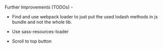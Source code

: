 Further Improvements (TODOs) - 

 - Find and use webpack loader to just put the used lodash methods in js bundle and not the whole lib.

 - Use sass-resources-loader

 - Scroll to top button